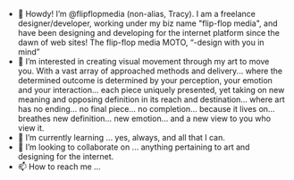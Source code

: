 - 👋 Howdy! I’m @flipflopmedia (non-alias, Tracy). I am a freelance designer/developer, working under my biz name "flip-flop media", and have been designing and developing for the internet platform since the dawn of web sites! The flip-flop media MOTO, “-design with you in mind”
- 👀 I’m interested in creating visual movement through my art to move you. With a vast array of approached methods and delivery... where the determined outcome is determined by your perception, your emotion and your interaction... each piece uniquely presented, yet taking on new meaning and opposing definition in its reach and destination… where art has no ending… no final piece… no completion… because it lives on… breathes new definition… new emotion… and a new view to you who view it.
- 🌱 I’m currently learning ... yes, always, and all that I can.
- 💞️ I’m looking to collaborate on ... anything pertaining to art and designing for the internet.
- 📫 How to reach me ... 
